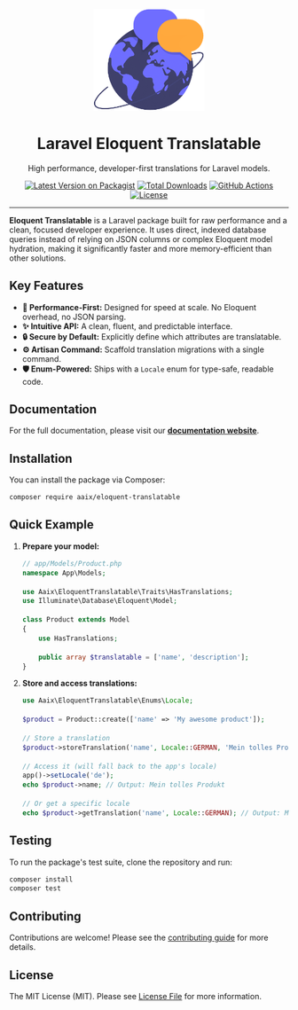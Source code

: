 <p align="center">
  <a href="https://github.com/jonaaix/eloquent-translatable">
    <img src="https://raw.githubusercontent.com/jonaaix/eloquent-translatable/main/docs/static/img/logo2.png" alt="Laravel Eloquent Translatable Logo" width="200">
  </a>
</p>

<h1 align="center">Laravel Eloquent Translatable</h1>

<p align="center">
High performance, developer-first translations for Laravel models.
</p>

<p align="center">
  <a href="https://packagist.org/packages/aaix/eloquent-translatable"><img src="https://img.shields.io/packagist/v/aaix/eloquent-translatable.svg?style=flat-square" alt="Latest Version on Packagist"></a>
  <a href="https://packagist.org/packages/aaix/eloquent-translatable"><img src="https://img.shields.io/packagist/dt/aaix/eloquent-translatable.svg?style=flat-square" alt="Total Downloads"></a>
  <a href="https://github.com/jonaaix/eloquent-translatable/actions/workflows/tests.yml"><img src="https://img.shields.io/github/actions/workflow/status/jonaaix/eloquent-translatable/tests.yml?branch=main&label=tests&style=flat-square" alt="GitHub Actions"></a>
  <a href="https://github.com/jonaaix/eloquent-translatable/blob/main/LICENSE.md"><img src="https://img.shields.io/packagist/l/aaix/eloquent-translatable.svg?style=flat-square" alt="License"></a>
</p>

---

**Eloquent Translatable** is a Laravel package built for raw performance and a clean, focused developer experience. It uses direct, indexed database queries instead of relying on JSON columns or complex Eloquent model hydration, making it significantly faster and more memory-efficient than other solutions.

## Key Features

- **🚀 Performance-First:** Designed for speed at scale. No Eloquent overhead, no JSON parsing.
- **✨ Intuitive API:** A clean, fluent, and predictable interface.
- **🔒 Secure by Default:** Explicitly define which attributes are translatable.
- **⚙️ Artisan Command:** Scaffold translation migrations with a single command.
- **🛡️ Enum-Powered:** Ships with a `Locale` enum for type-safe, readable code.

## Documentation

For the full documentation, please visit our **[documentation website](https://jonaaix.github.io/eloquent-translatable/docs/getting-started)**.

## Installation

You can install the package via Composer:

```bash
composer require aaix/eloquent-translatable
```

## Quick Example

1.  **Prepare your model:**

    ```php
    // app/Models/Product.php
    namespace App\Models;

    use Aaix\EloquentTranslatable\Traits\HasTranslations;
    use Illuminate\Database\Eloquent\Model;

    class Product extends Model
    {
        use HasTranslations;

        public array $translatable = ['name', 'description'];
    }
    ```

2.  **Store and access translations:**

    ```php
    use Aaix\EloquentTranslatable\Enums\Locale;

    $product = Product::create(['name' => 'My awesome product']);

    // Store a translation
    $product->storeTranslation('name', Locale::GERMAN, 'Mein tolles Produkt');

    // Access it (will fall back to the app's locale)
    app()->setLocale('de');
    echo $product->name; // Output: Mein tolles Produkt

    // Or get a specific locale
    echo $product->getTranslation('name', Locale::GERMAN); // Output: Mein tolles Produkt
    ```

## Testing

To run the package's test suite, clone the repository and run:

```bash
composer install
composer test
```

## Contributing

Contributions are welcome! Please see the [contributing guide](https://github.com/jonaaix/eloquent-translatable/blob/main/.github/CONTRIBUTING.md) for more details.

## License

The MIT License (MIT). Please see [License File](LICENSE.md) for more information.